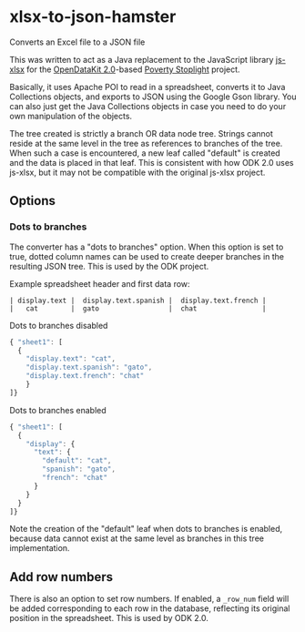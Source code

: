 # xlsx-to-json-hamster
Converts an Excel file to a JSON file

This was written to act as a Java replacement to the JavaScript library [js-xlsx](https://github.com/SheetJS/js-xlsx) 
for the [OpenDataKit 2.0]()-based [Poverty Stoplight]() project.

Basically, it uses Apache POI to read in a spreadsheet, converts it to Java Collections objects, 
and exports to JSON using the Google Gson library.
You can also just get the Java Collections objects in case you need to do your own manipulation of the objects.

The tree created is strictly a branch OR data node tree.  Strings cannot reside at the same level in the tree 
as references to branches of the tree.  When such a case is encountered, a new leaf called "default" is 
created and the data is placed in that leaf.  This is consistent with how ODK 2.0 uses js-xlsx, but 
it may not be compatible with the original js-xlsx project.

## Options

### Dots to branches 
The converter has a "dots to branches" option.  When this option is set to true, dotted column names can be used to create
deeper branches in the resulting JSON tree.  This is used by the ODK project.

Example spreadsheet header and first data row:

```
| display.text |  display.text.spanish |  display.text.french |
|   cat        |  gato                 |  chat                |
```         

Dots to branches disabled

```javascript
{ "sheet1": [
  {
    "display.text": "cat",
    "display.text.spanish": "gato",
    "display.text.french": "chat"
    }
]}
```

Dots to branches enabled
```javascript
{ "sheet1": [
  {
    "display": {
      "text": {
        "default": "cat",
        "spanish": "gato",
        "french": "chat"
      }
    }
  }
]}
```

Note the creation of the "default" leaf when dots to branches is enabled, because data cannot exist at the same level as branches in this tree implementation.

## Add row numbers

There is also an option to set row numbers.  If enabled, a `_row_num` field will be added corresponding to each row in the database, reflecting its original position in the spreadsheet.  This is used by ODK 2.0.

    

